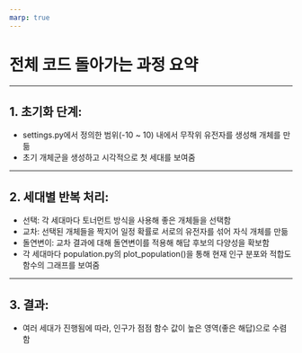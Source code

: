 ```yaml
---
marp: true
---
```


# 전체 코드 돌아가는 과정 요약

---

## 1. 초기화 단계:
- settings.py에서 정의한 범위(-10 ~ 10) 내에서 무작위 유전자를 생성해 개체를 만듦
- 초기 개체군을 생성하고 시각적으로 첫 세대를 보여줌

---

## 2. 세대별 반복 처리:
- 선택: 각 세대마다 토너먼트 방식을 사용해 좋은 개체들을 선택함
- 교차: 선택된 개체들을 짝지어 일정 확률로 서로의 유전자를 섞어 자식 개체를 만듦
- 돌연변이: 교차 결과에 대해 돌연변이를 적용해 해답 후보의 다양성을 확보함
- 각 세대마다 population.py의 plot_population()을 통해 현재 인구 분포와 적합도 함수의 그래프를 보여줌

---

## 3. 결과:
- 여러 세대가 진행됨에 따라, 인구가 점점 함수 값이 높은 영역(좋은 해답)으로 수렴함